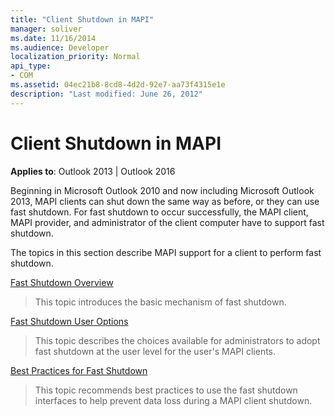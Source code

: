 ```yaml
---
title: "Client Shutdown in MAPI"
manager: soliver
ms.date: 11/16/2014
ms.audience: Developer
localization_priority: Normal
api_type:
- COM
ms.assetid: 04ec21b8-8cd8-4d2d-92e7-aa73f4315e1e
description: "Last modified: June 26, 2012"
---
```


# Client Shutdown in MAPI 
  
**Applies to**: Outlook 2013 | Outlook 2016 
  
Beginning in Microsoft Outlook 2010 and now including Microsoft Outlook 2013, MAPI clients can shut down the same way as before, or they can use fast shutdown. For fast shutdown to occur successfully, the MAPI client, MAPI provider, and administrator of the client computer have to support fast shutdown. 
  
The topics in this section describe MAPI support for a client to perform fast shutdown.
  
[Fast Shutdown Overview](fast-shutdown-overview.md)
  
> This topic introduces the basic mechanism of fast shutdown.
    
[Fast Shutdown User Options](fast-shutdown-user-options.md)
  
> This topic describes the choices available for administrators to adopt fast shutdown at the user level for the user's MAPI clients.
    
[Best Practices for Fast Shutdown](best-practices-for-fast-shutdown.md)
  
> This topic recommends best practices to use the fast shutdown interfaces to help prevent data loss during a MAPI client shutdown.
    

